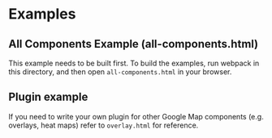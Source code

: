 # Examples

## All Components Example (all-components.html)

This example needs to be built first. To build the examples, run webpack in this directory, and then
open `all-components.html` in your browser.

## Plugin example

If you need to write your own plugin for other Google Map components (e.g. overlays, heat maps)
refer to `overlay.html` for reference.
